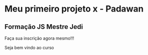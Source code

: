 # Meu primeiro projeto x - Padawan
## Formação JS Mestre Jedi

Faça sua inscrição agora mesmo!!!


Seja bem vindo ao curso
